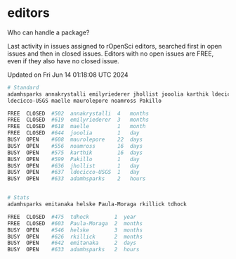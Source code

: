 # editors

Who can handle a package?

Last activity in issues assigned to rOpenSci editors, searched first in open
issues and then in closed issues. Editors with no open issues are FREE, even if
they also have no closed issue.


Updated on Fri Jun 14 01:18:08 UTC 2024

```bash
# Standard
adamhsparks annakrystalli emilyriederer jhollist jooolia karthik ldecicco
ldecicco-USGS maelle maurolepore noamross Pakillo

FREE  CLOSED  #502  annakrystalli  4   months
FREE  CLOSED  #619  emilyriederer  3   months
FREE  CLOSED  #618  maelle         1   month
FREE  CLOSED  #644  jooolia        1   day
BUSY  OPEN    #608  maurolepore    22  days
BUSY  OPEN    #556  noamross       16  days
BUSY  OPEN    #575  karthik        16  days
BUSY  OPEN    #599  Pakillo        1   day
BUSY  OPEN    #636  jhollist       1   day
BUSY  OPEN    #637  ldecicco-USGS  1   day
BUSY  OPEN    #633  adamhsparks    2   hours


# Stats
adamhsparks emitanaka helske Paula-Moraga rkillick tdhock

FREE  CLOSED  #475  tdhock        1  year
FREE  CLOSED  #603  Paula-Moraga  2  months
BUSY  OPEN    #546  helske        3  months
BUSY  OPEN    #626  rkillick      2  months
BUSY  OPEN    #642  emitanaka     2  days
BUSY  OPEN    #633  adamhsparks   2  hours
```
